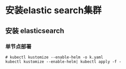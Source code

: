 # 安装elastic search集群
## 安装 elasticsearch

### 单节点部署
```shell
# kubectl kustomize --enable-helm -o k.yaml
kubectl kustomize --enable-helm| kubectl apply -f -
```
